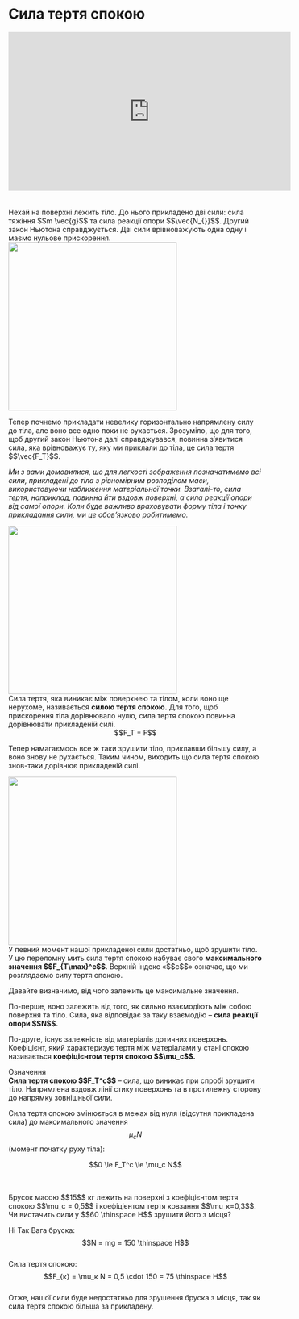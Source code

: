 # Сила тертя спокою

<div class="fluidMedia">
<iframe width="560" height="315" src="https://www.youtube.com/embed/FBW8ejnRhwU" frameborder="0" allowfullscreen></iframe>
</div>
<div class="popup">
</div>

<br>
<br>

<div class="space">Нехай на поверхнi лежить тіло. До нього прикладено двi сили: сила тяжiння $$m \vec{g}$$ та сила реакцiї опори $$\vec{N_{}}$$. Другий закон Ньютона справджується. Двi сили врiвноважують одна одну i маємо нульове прискорення.</div>

<div class="space"><img class="image" width="334" src="https://rawgit.com/chudaol/ed-era-book-physics/master/images/chapter_5/2.png"></div>

<div class="space"><p class="p3">Тепер почнемо прикладати невелику горизонтально напрямлену силу до тiла, але воно все одно поки не рухається. Зрозумiло, що для того, щоб другий закон Ньютона далі справджувався, повинна з’явитися сила, яка врiвноважує ту, яку ми приклали до тiла, це сила тертя $$\vec{F_T}$$.</p></div>

<div class="space"><p class="p3"><em> Ми з вами домовилися, що для легкостi зображення позначатимемо всi сили, прикладенi до тiла з рiвномiрним розподiлом маси, використовуючи наближення матерiальної точки. Взагалi-то, сила тертя, наприклад, повинна йти вздовж поверхнi, а сила реакцiї опори вiд самої опори. Коли буде важливо враховувати форму тіла i точку прикладання сили, ми це обов’язково робитимемо.</em></p></div>

<div class="space"><img class="image" width="334" src="https://rawgit.com/chudaol/ed-era-book-physics/master/images/chapter_5/3.png"></div>

<div class="space">Сила тертя, яка виникає мiж поверхнею та тiлом, коли воно ще нерухоме, називається <span class="p1"><b>силою тертя спокою.</b></span> Для того, щоб прискорення тiла дорiвнювало нулю, сила тертя спокою повинна дорiвнювати прикладенiй силi.</div>

<div class="space" align="center">$$F_T = F$$</div>

<div class="space"><p class="p3">Тепер намагаємось все ж таки зрушити тiло, приклавши бiльшу силу, а воно знову не рухається. Таким чином, виходить що сила тертя спокою знов-таки дорiвнює прикладенiй силi.</p></div>

<div class="space"><img class="image" width="334" src="https://rawgit.com/chudaol/ed-era-book-physics/master/images/chapter_5/14.png"></div>

<div class="space">У певний момент нашої прикладеної сили достатньо, щоб зрушити тiло. У цю переломну мить сила тертя спокою набуває свого <b>максимального значення $$F_{T\max}^c$$</b>. Верхнiй iндекс «$$c$$» означає, що ми розглядаємо силу тертя спокою.</div>

<div class="space"><p class="p3">Давайте визначимо, вiд чого залежить це максимальне значення.</p></div>

<div class="space"><p class="p3">По-перше, воно залежить вiд того, як сильно взаємодiють мiж собою поверхня та тiло. Сила, яка вiдповiдає за таку взаємодiю – <span class="p1"><b>сила реакцiї опори $$N$$.</b></span></p></div>

<div class="space"><p class="p3">По-друге, iснує залежнiсть вiд матерiалiв дотичних поверхонь. Коефiцiєнт, який характеризує тертя мiж матерiалами у станi спокою називається <span class="p1"><b>коефiцiєнтом тертя спокою $$\mu_c$$.</b></span></p></div>

<div class="eoz-wrap">
<span class="eoz">Означення</span>
<div class="eoz-text">
<div class="space"><b>Сила тертя спокою $$F_T^c$$</b> – сила, що виникає при спробi зрушити тiло. Напрямлена вздовж лiнiї стику поверхонь та в протилежну сторону до напрямку зовнішньої сили.</div>

Сила тертя спокою змiнюється в межах вiд нуля (вiдсутня прикладена сила) до максимального значення $$\mu_c N$$ (момент початку руху тiла):

<div align="center">$$0 \le F_T^c \le \mu_c N$$</div>
</div>
</div>

<br>
<br>

<quiz correctLabel="correct!" incorrectLabel="incorrect!" checkLabel="check ansert">
<question>
<p>Брусок масою $$15$$ кг лежить на поверхні з коефіцієнтом тертя спокою $$\mu_c = 0,5$$ і коефіцієнтом тертя ковзання $$\mu_к=0,3$$. Чи вистачить сили у $$60 \thinspace Н$$ зрушити його з місця?</p>
 
<answer correct>Ні</answer>
<answer>Так</answer>
<explanation>
Вага бруска: $$N = mg = 150 \thinspace H$$
<br>
Сила тертя спокою: $$F_{к} = \mu_к N = 0,5 \cdot 150 = 75 \thinspace H$$
<br>
Отже, нашої сили буде недостатньо для зрушення бруска з місця, так як сила тертя спокою більша за прикладену.
</explanation>
</question>
</quiz>